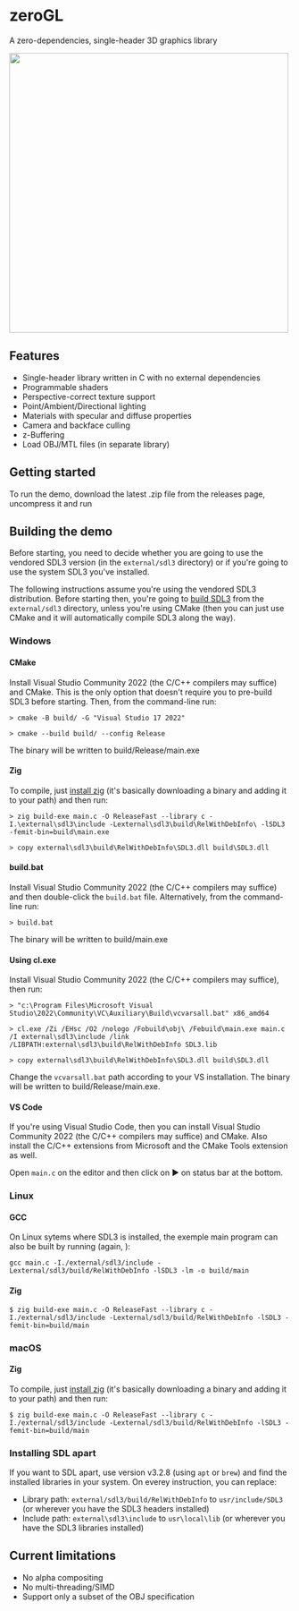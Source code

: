# zeroGL
A zero-dependencies, single-header 3D graphics library

<img src="./docs/img/rasterizer.gif" width="500">

## Features

* Single-header library written in C with no external dependencies
* Programmable shaders
* Perspective-correct texture support
* Point/Ambient/Directional lighting
* Materials with specular and diffuse properties
* Camera and backface culling
* z-Buffering
* Load OBJ/MTL files (in separate library)

## Getting started

To run the demo, download the latest .zip file from the releases page, uncompress it and run

## Building the demo

Before starting, you need to decide whether you are going to use the vendored SDL3 version (in the `external/sdl3` directory) or if you're going to use the system SDL3 you've installed.

The following instructions assume you're using the vendored SDL3 distribution. Before starting then, you're going to [build SDL3](https://github.com/libsdl-org/SDL/blob/main/docs/README-cmake.md) from the `external/sdl3` directory, unless you're using CMake (then you can just use CMake and it will automatically compile SDL3 along the way).


### Windows

#### CMake
Install Visual Studio Community 2022 (the C/C++ compilers may suffice) and CMake. This is the only option that doesn't require you to pre-build SDL3 before starting. Then, from the command-line run:

```console
> cmake -B build/ -G "Visual Studio 17 2022"

> cmake --build build/ --config Release
```

The binary will be written to build/Release/main.exe

#### Zig

To compile, just [install zig](https://ziglang.org/learn/getting-started/#installing-zig) (it's basically downloading a binary and adding it to your path) and then run:

```console
> zig build-exe main.c -O ReleaseFast --library c -I.\external\sdl3\include -Lexternal\sdl3\build\RelWithDebInfo\ -lSDL3 -femit-bin=build\main.exe

> copy external\sdl3\build\RelWithDebInfo\SDL3.dll build\SDL3.dll
```

#### build.bat
Install Visual Studio Community 2022 (the C/C++ compilers may suffice) and then double-click the `build.bat` file. Alternatively, from the command-line run:

```console
> build.bat
```

The binary will be written to build/main.exe


#### Using cl.exe
Install Visual Studio Community 2022 (the C/C++ compilers may suffice), then run:

```console
> "c:\Program Files\Microsoft Visual Studio\2022\Community\VC\Auxiliary\Build\vcvarsall.bat" x86_amd64

> cl.exe /Zi /EHsc /O2 /nologo /Fobuild\obj\ /Febuild\main.exe main.c /I external\sdl3\include /link /LIBPATH:external\sdl3\build\RelWithDebInfo SDL3.lib

> copy external\sdl3\build\RelWithDebInfo\SDL3.dll build\SDL3.dll
```

Change the `vcvarsall.bat` path according to your VS installation. The binary will be written to build/Release/main.exe.

#### VS Code
If you're using Visual Studio Code, then you can install Visual Studio Community 2022 (the C/C++ compilers may suffice) and CMake. Also install the C/C++ extensions from Microsoft and the CMake Tools extension as well.

Open `main.c` on the editor and then click on ▶ on status bar at the bottom.

### Linux

#### GCC

On Linux sytems where SDL3 is installed, the exemple main program can also be built by running (again, ):

```console
gcc main.c -I./external/sdl3/include -Lexternal/sdl3/build/RelWithDebInfo -lSDL3 -lm -o build/main
```

#### Zig

```console
$ zig build-exe main.c -O ReleaseFast --library c -I./external/sdl3/include -Lexternal/sdl3/build/RelWithDebInfo -lSDL3 -femit-bin=build/main
```

### macOS

#### Zig

To compile, just [install zig](https://ziglang.org/learn/getting-started/#installing-zig) (it's basically downloading a binary and adding it to your path) and then run:

```console
$ zig build-exe main.c -O ReleaseFast --library c -I./external/sdl3/include -Lexternal/sdl3/build/RelWithDebInfo -lSDL3 -femit-bin=build/main
```

### Installing SDL apart

If you want to SDL apart, use version v3.2.8 (using `apt` or `brew`) and find the installed libraries in your system. On everey instruction, you can replace:

* Library path: `external/sdl3/build/RelWithDebInfo` to `usr/include/SDL3` (or wherever you have the SDL3 headers installed)
* Include path: `external\sdl3\include` to `usr\local\lib` (or wherever you have the SDL3 libraries installed)

## Current limitations

* No alpha compositing
* No multi-threading/SIMD
* Support only a subset of the OBJ specification
